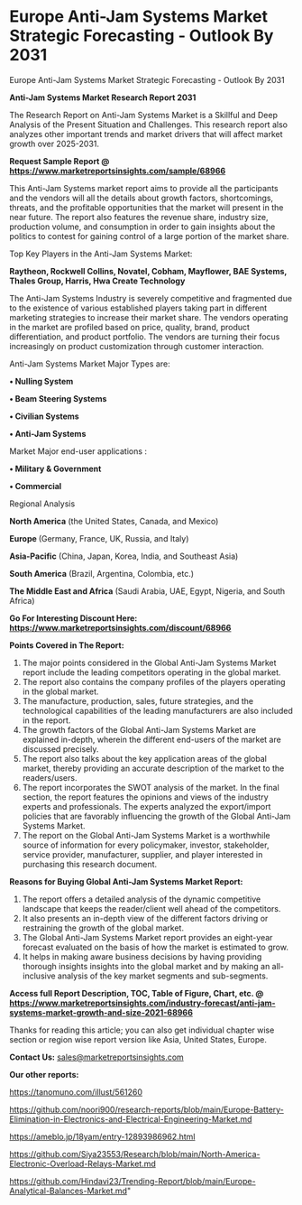 # Europe Anti-Jam Systems Market Strategic Forecasting - Outlook By 2031
Europe Anti-Jam Systems Market Strategic Forecasting - Outlook By 2031

<strong>Anti-Jam Systems Market Research Report 2031</strong>

The Research Report on Anti-Jam Systems Market is a Skillful and Deep Analysis of the Present Situation and Challenges. This research report also analyzes other important trends and market drivers that will affect market growth over 2025-2031.

<strong>Request Sample Report @ <a href=https://www.marketreportsinsights.com/sample/68966>https://www.marketreportsinsights.com/sample/68966</a></strong>

This Anti-Jam Systems market report aims to provide all the participants and the vendors will all the details about growth factors, shortcomings, threats, and the profitable opportunities that the market will present in the near future. The report also features the revenue share, industry size, production volume, and consumption in order to gain insights about the politics to contest for gaining control of a large portion of the market share.

Top Key Players in the Anti-Jam Systems Market:

<strong>Raytheon, Rockwell Collins, Novatel, Cobham, Mayflower, BAE Systems, Thales Group, Harris, Hwa Create Technology</strong>

The Anti-Jam Systems Industry is severely competitive and fragmented due to the existence of various established players taking part in different marketing strategies to increase their market share. The vendors operating in the market are profiled based on price, quality, brand, product differentiation, and product portfolio. The vendors are turning their focus increasingly on product customization through customer interaction.

Anti-Jam Systems Market Major Types are:

<strong>• Nulling System

• Beam Steering Systems

• Civilian Systems

• Anti-Jam Systems</strong>

Market Major end-user applications :

<strong>• Military & Government

• Commercial</strong>

Regional Analysis

</u><strong><b>North America</b></strong> (the United States, Canada, and Mexico)

<strong><b>Europe </b></strong>(Germany, France, UK, Russia, and Italy)

<strong><b>Asia-Pacific</b></strong> (China, Japan, Korea, India, and Southeast Asia)

<strong><b>South America</b></strong> (Brazil, Argentina, Colombia, etc.)

<strong><b>The Middle East and Africa</b></strong> (Saudi Arabia, UAE, Egypt, Nigeria, and South Africa)

<strong>Go For Interesting Discount Here: <a href=https://www.marketreportsinsights.com/discount/68966>https://www.marketreportsinsights.com/discount/68966</a></strong>

<strong>Points Covered in The Report:</strong>
<ol>
  <li>The major points considered in the Global Anti-Jam Systems Market report include the leading competitors operating in the global market.</li>
  <li>The report also contains the company profiles of the players operating in the global market.</li>
  <li>The manufacture, production, sales, future strategies, and the technological capabilities of the leading manufacturers are also included in the report.</li>
  <li>The growth factors of the Global Anti-Jam Systems Market are explained in-depth, wherein the different end-users of the market are discussed precisely.</li>
  <li>The report also talks about the key application areas of the global market, thereby providing an accurate description of the market to the readers/users.</li>
  <li>The report incorporates the SWOT analysis of the market. In the final section, the report features the opinions and views of the industry experts and professionals. The experts analyzed the export/import policies that are favorably influencing the growth of the Global Anti-Jam Systems Market.</li>
  <li>The report on the Global Anti-Jam Systems Market is a worthwhile source of information for every policymaker, investor, stakeholder, service provider, manufacturer, supplier, and player interested in purchasing this research document.</li>
</ol>
<strong>Reasons for Buying Global Anti-Jam Systems Market Report:</strong>

<ol>
  <li>The report offers a detailed analysis of the dynamic competitive landscape that keeps the reader/client well ahead of the competitors.</li>
  <li>It also presents an in-depth view of the different factors driving or restraining the growth of the global market.</li>
  <li>The Global Anti-Jam Systems Market report provides an eight-year forecast evaluated on the basis of how the market is estimated to grow.</li>
  <li>It helps in making aware business decisions by having providing thorough insights insights into the global market and by making an all-inclusive analysis of the key market segments and sub-segments.</li>
</ol>
<strong>Access full Report Description, TOC, Table of Figure, Chart, etc. @ <a href=https://www.marketreportsinsights.com/industry-forecast/anti-jam-systems-market-growth-and-size-2021-68966>https://www.marketreportsinsights.com/industry-forecast/anti-jam-systems-market-growth-and-size-2021-68966</a></strong>


Thanks for reading this article; you can also get individual chapter wise section or region wise report version like Asia, United States, Europe.

<strong>Contact Us:</strong>
sales@marketreportsinsights.com

<strong>Our other reports:</strong>

<a href=https://tanomuno.com/illust/561260>https://tanomuno.com/illust/561260</a>

<a href=https://github.com/noori900/research-reports/blob/main/Europe-Battery-Elimination-in-Electronics-and-Electrical-Engineering-Market.md>https://github.com/noori900/research-reports/blob/main/Europe-Battery-Elimination-in-Electronics-and-Electrical-Engineering-Market.md</a>

<a href=https://ameblo.jp/18yam/entry-12893986962.html>https://ameblo.jp/18yam/entry-12893986962.html</a>

<a href=https://github.com/Siya23553/Research/blob/main/North-America-Electronic-Overload-Relays-Market.md>https://github.com/Siya23553/Research/blob/main/North-America-Electronic-Overload-Relays-Market.md</a>

<a href=https://github.com/Hindavi23/Trending-Report/blob/main/Europe-Analytical-Balances-Market.md>https://github.com/Hindavi23/Trending-Report/blob/main/Europe-Analytical-Balances-Market.md</a>"
